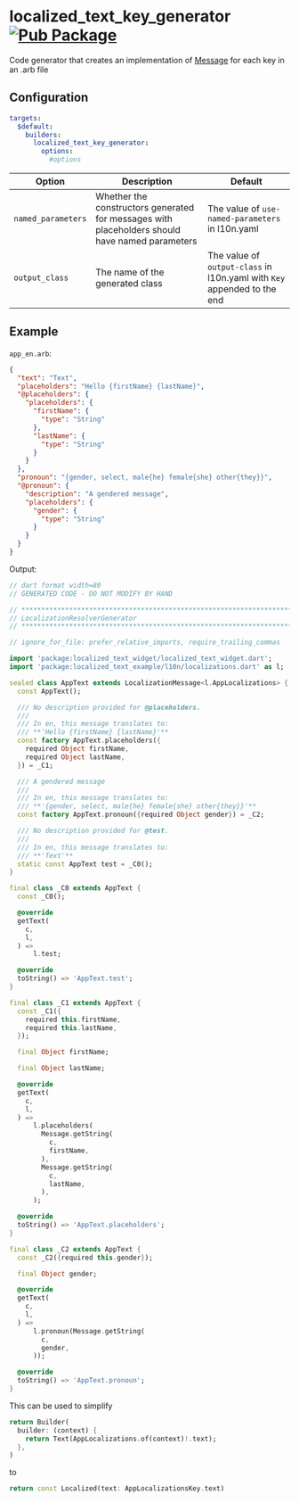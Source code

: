 # localized_text_key_generator [![Pub Package](https://img.shields.io/pub/v/localized_text_key_generator.svg)](https://pub.dev/packages/localized_text_key_generator)

Code generator that creates an implementation of [Message](../core/lib/src/getter.dart) for each key in an .arb file

## Configuration

```yaml
targets:
  $default:
    builders:
      localized_text_key_generator:
        options:
          #options
```

| Option             | Description                                                                                    | Default                                                                 |
|--------------------|------------------------------------------------------------------------------------------------|-------------------------------------------------------------------------|
| `named_parameters` | Whether the constructors generated for messages with placeholders should have named parameters | The value of `use-named-parameters` in l10n.yaml                        |
| `output_class`     | The name of the generated class                                                                | The value of `output-class` in l10n.yaml with `Key` appended to the end |

## Example

`app_en.arb`:
```json
{
  "text": "Text",
  "placeholders": "Hello {firstName} {lastName}",
  "@placeholders": {
    "placeholders": {
      "firstName": {
        "type": "String"
      },
      "lastName": {
        "type": "String"
      }
    }
  },
  "pronoun": "{gender, select, male{he} female{she} other{they}}",
  "@pronoun": {
    "description": "A gendered message",
    "placeholders": {
      "gender": {
        "type": "String"
      }
    }
  }
}
```

Output:
```dart
// dart format width=80
// GENERATED CODE - DO NOT MODIFY BY HAND

// **************************************************************************
// LocalizationResolverGenerator
// **************************************************************************

// ignore_for_file: prefer_relative_imports, require_trailing_commas

import 'package:localized_text_widget/localized_text_widget.dart';
import 'package:localized_text_example/l10n/localizations.dart' as l;

sealed class AppText extends LocalizationMessage<l.AppLocalizations> {
  const AppText();

  /// No description provided for @placeholders.
  ///
  /// In en, this message translates to:
  /// **'Hello {firstName} {lastName}'**
  const factory AppText.placeholders({
    required Object firstName,
    required Object lastName,
  }) = _C1;

  /// A gendered message
  ///
  /// In en, this message translates to:
  /// **'{gender, select, male{he} female{she} other{they}}'**
  const factory AppText.pronoun({required Object gender}) = _C2;

  /// No description provided for @test.
  ///
  /// In en, this message translates to:
  /// **'Text'**
  static const AppText test = _C0();
}

final class _C0 extends AppText {
  const _C0();

  @override
  getText(
    c,
    l,
  ) =>
      l.test;

  @override
  toString() => 'AppText.test';
}

final class _C1 extends AppText {
  const _C1({
    required this.firstName,
    required this.lastName,
  });

  final Object firstName;

  final Object lastName;

  @override
  getText(
    c,
    l,
  ) =>
      l.placeholders(
        Message.getString(
          c,
          firstName,
        ),
        Message.getString(
          c,
          lastName,
        ),
      );

  @override
  toString() => 'AppText.placeholders';
}

final class _C2 extends AppText {
  const _C2({required this.gender});

  final Object gender;

  @override
  getText(
    c,
    l,
  ) =>
      l.pronoun(Message.getString(
        c,
        gender,
      ));

  @override
  toString() => 'AppText.pronoun';
}
```

This can be used to simplify
```dart
return Builder(
  builder: (context) {
    return Text(AppLocalizations.of(context)!.text);
  },
)
```
to
```dart
return const Localized(text: AppLocalizationsKey.text)
```